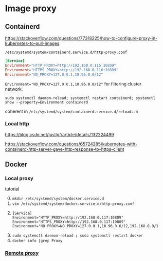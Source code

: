 # Image proxy

## Containerd

<https://stackoverflow.com/questions/77318225/how-to-configure-proxy-in-kubernetes-to-pull-images>

`/etc/systemd/system/containerd.service.d/http-proxy.conf`

```conf
[Service]
Environment="HTTP_PROXY=http://192.168.0.116:10809"
Environment="HTTPS_PROXY=http://192.168.0.116:10809"
Environment="NO_PROXY=127.0.0.1,10.96.0.0/12"
```

`Environment="NO_PROXY=127.0.0.1,10.96.0.0/12"` for filtering cluster network.



```shell
sudo systemctl daemon-reload; systemctl restart containerd; systemctl show --property=Environment containerd
```


coherent in `/etc/systemd/system/containerd.service.d/reload.sh`


### Local http

https://blog.csdn.net/justlpf/article/details/132224499

https://stackoverflow.com/questions/65724285/kubernetes-with-containerd-http-server-gave-http-response-to-https-client


## Docker

### Local proxy

[tutorial](https://blog.csdn.net/MacwinWin/article/details/131354874)

0. `mkdir /etc/systemd/system/docker.service.d`
1. `vim /etc/systemd/system/docker.service.d/http-proxy.conf`
2. 
    ```
    [Service]
    Environment="HTTP_PROXY=http://192.168.0.117:10809"
    Environment="HTTPS_PROXY=http://192.168.0.117:10809"
    Environment="NO_PROXY=NO_PROXY=127.0.0.1,10.96.0.0/12,192.168.0.0/12"
    ```
3. `sudo systemctl daemon-reload ; sudo systemctl restart docker`
4. `docker info |grep Proxy`

### [Remote proxy](https://blog.csdn.net/u012206617/article/details/109744243)
